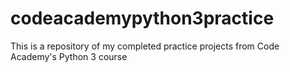 # codeacademypython3practice
This is a repository of my completed practice projects from Code Academy's Python 3 course
